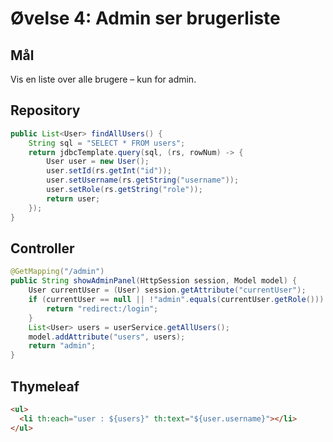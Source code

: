 # Øvelse 4: Admin ser brugerliste

## Mål
Vis en liste over alle brugere – kun for admin.

## Repository

```java
public List<User> findAllUsers() {
    String sql = "SELECT * FROM users";
    return jdbcTemplate.query(sql, (rs, rowNum) -> {
        User user = new User();
        user.setId(rs.getInt("id"));
        user.setUsername(rs.getString("username"));
        user.setRole(rs.getString("role"));
        return user;
    });
}
```

## Controller

```java
@GetMapping("/admin")
public String showAdminPanel(HttpSession session, Model model) {
    User currentUser = (User) session.getAttribute("currentUser");
    if (currentUser == null || !"admin".equals(currentUser.getRole())) {
        return "redirect:/login";
    }
    List<User> users = userService.getAllUsers();
    model.addAttribute("users", users);
    return "admin";
}
```

## Thymeleaf

```html
<ul>
  <li th:each="user : ${users}" th:text="${user.username}"></li>
</ul>
```
